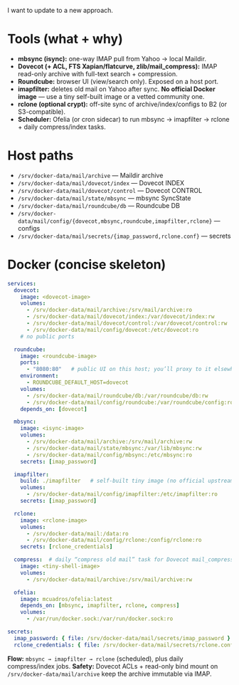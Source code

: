 I want to update to a new approach.

# Tools (what + why)

* **mbsync (isync):** one-way IMAP pull from Yahoo → local Maildir.
* **Dovecot (+ ACL, FTS Xapian/flatcurve, zlib/mail\_compress):** IMAP read-only archive with full-text search + compression.
* **Roundcube:** browser UI (view/search only). Exposed on a host port.
* **imapfilter:** deletes old mail on Yahoo after sync. **No official Docker image** — use a tiny self-built image or a vetted community one.
* **rclone (optional crypt):** off-site sync of archive/index/configs to B2 (or S3-compatible).
* **Scheduler:** Ofelia (or cron sidecar) to run mbsync → imapfilter → rclone + daily compress/index tasks.

# Host paths

* `/srv/docker-data/mail/archive` — Maildir archive
* `/srv/docker-data/mail/dovecot/index` — Dovecot INDEX
* `/srv/docker-data/mail/dovecot/control` — Dovecot CONTROL
* `/srv/docker-data/mail/state/mbsync` — mbsync SyncState
* `/srv/docker-data/mail/roundcube/db` — Roundcube DB
* `/srv/docker-data/mail/config/{dovecot,mbsync,roundcube,imapfilter,rclone}` — configs
* `/srv/docker-data/mail/secrets/{imap_password,rclone.conf}` — secrets

# Docker (concise skeleton)

```yaml
services:
  dovecot:
    image: <dovecot-image>
    volumes:
      - /srv/docker-data/mail/archive:/srv/mail/archive:ro
      - /srv/docker-data/mail/dovecot/index:/var/dovecot/index:rw
      - /srv/docker-data/mail/dovecot/control:/var/dovecot/control:rw
      - /srv/docker-data/mail/config/dovecot:/etc/dovecot:ro
    # no public ports

  roundcube:
    image: <roundcube-image>
    ports:
      - "8080:80"   # public UI on this host; you’ll proxy to it elsewhere
    environment:
      - ROUNDCUBE_DEFAULT_HOST=dovecot
    volumes:
      - /srv/docker-data/mail/roundcube/db:/var/roundcube/db:rw
      - /srv/docker-data/mail/config/roundcube:/var/roundcube/config:ro
    depends_on: [dovecot]

  mbsync:
    image: <isync-image>
    volumes:
      - /srv/docker-data/mail/archive:/srv/mail/archive:rw
      - /srv/docker-data/mail/state/mbsync:/var/lib/mbsync:rw
      - /srv/docker-data/mail/config/mbsync:/etc/mbsync:ro
    secrets: [imap_password]

  imapfilter:
    build: ./imapfilter   # self-built tiny image (no official upstream)
    volumes:
      - /srv/docker-data/mail/config/imapfilter:/etc/imapfilter:ro
    secrets: [imap_password]

  rclone:
    image: <rclone-image>
    volumes:
      - /srv/docker-data/mail:/data:ro
      - /srv/docker-data/mail/config/rclone:/config/rclone:ro
    secrets: [rclone_credentials]

  compress:  # daily “compress old mail” task for Dovecot mail_compress
    image: <tiny-shell-image>
    volumes:
      - /srv/docker-data/mail/archive:/srv/mail/archive:rw

  ofelia:
    image: mcuadros/ofelia:latest
    depends_on: [mbsync, imapfilter, rclone, compress]
    volumes:
      - /var/run/docker.sock:/var/run/docker.sock:ro

secrets:
  imap_password: { file: /srv/docker-data/mail/secrets/imap_password }
  rclone_credentials: { file: /srv/docker-data/mail/secrets/rclone.conf }
```

**Flow:** `mbsync → imapfilter → rclone` (scheduled), plus daily compress/index jobs.
**Safety:** Dovecot ACLs + read-only bind mount on `/srv/docker-data/mail/archive` keep the archive immutable via IMAP.
